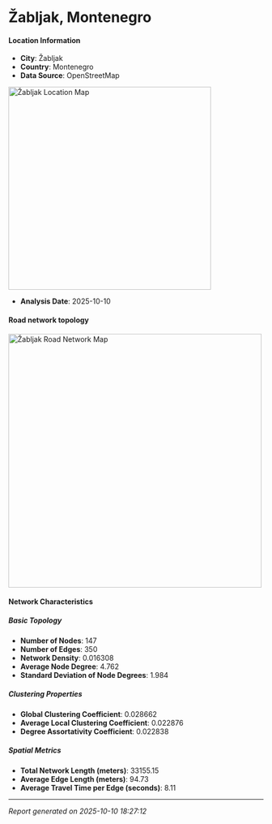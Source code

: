 # Žabljak, Montenegro

#### Location Information

- **City**: Žabljak
- **Country**: Montenegro
- **Data Source**: OpenStreetMap
<img src="Žabljak_location.png" alt="Žabljak Location Map" width="400" />

- **Analysis Date**: 2025-10-10

#### Road network topology

<img src="Žabljak_network_map.png" alt="Žabljak Road Network Map" width="500"/>

#### Network Characteristics

##### Basic Topology

- **Number of Nodes**: 147
- **Number of Edges**: 350
- **Network Density**: 0.016308
- **Average Node Degree**: 4.762
- **Standard Deviation of Node Degrees**: 1.984

##### Clustering Properties

- **Global Clustering Coefficient**: 0.028662
- **Average Local Clustering Coefficient**: 0.022876
- **Degree Assortativity Coefficient**: 0.022838

##### Spatial Metrics

- **Total Network Length (meters)**: 33155.15
- **Average Edge Length (meters)**: 94.73
- **Average Travel Time per Edge (seconds)**: 8.11

---
*Report generated on 2025-10-10 18:27:12*
